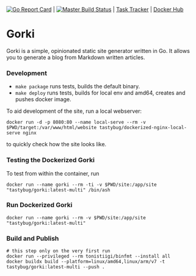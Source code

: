 [![Go Report Card](https://goreportcard.com/badge/github.com/tastybug/gorki)](https://goreportcard.com/report/github.com/tastybug/gorki) | [![Master Build Status](https://travis-ci.com/tastybug/gorki.svg?branch=master)](https://travis-ci.com/tastybug/gorki) | [Task Tracker](./todo.diff) | [Docker Hub](https://hub.docker.com/repository/docker/tastybug/gorki)

# Gorki

Gorki is a simple, opinionated static site generator written in Go. It allows you to generate a blog from Markdown written articles.

### Development

* `make package` runs tests, builds the default binary.
* `make deploy` runs tests, builds for local env and amd64, creates and pushes docker image.

To aid development of the site, run a local webserver: 
```shell script
docker run -d -p 8080:80 --name local-serve --rm -v $PWD/target:/var/www/html/website tastybug/dockerized-nginx-local-serve nginx
```
to quickly check how the site looks like.

### Testing the Dockerized Gorki
To test from within the container, run
```shell script
docker run --name gorki --rm -ti -v $PWD/site:/app/site "tastybug/gorki:latest-multi" /bin/ash
```

### Run Dockerized Gorki
```shell script
docker run --name gorki --rm -v $PWD/site:/app/site "tastybug/gorki:latest-multi"
```

### Build and Publish

```
# this step only on the very first run
docker run --privileged --rm tonistiigi/binfmt --install all
docker buildx build --platform=linux/amd64,linux/arm/v7 -t tastybug/gorki:latest-multi --push .
```
